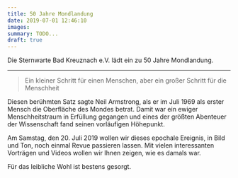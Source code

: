 ```yaml
---
title: 50 Jahre Mondlandung
date: 2019-07-01 12:46:10
images: 
summary: TODO...
draft: true
---
```

Die Sternwarte Bad Kreuznach e.V. lädt ein zu 50 Jahre Mondlandung.

---

> Ein kleiner Schritt für einen Menschen, aber ein großer Schritt für die Menschheit

Diesen berühmten Satz sagte Neil Armstrong, als er im Juli 1969 als erster Mensch die Oberfläche des Mondes betrat. Damit war ein ewiger Menschheitstraum in Erfüllung gegangen und eines der größten Abenteuer der Wissenschaft fand seinen vorläufigen Höhepunkt.

Am Samstag, den 20. Juli 2019 wollen wir dieses epochale Ereignis, in Bild und Ton, noch einmal Revue passieren lassen. Mit vielen interessanten Vorträgen und Videos wollen wir Ihnen zeigen, wie es damals war. 

Für das leibliche Wohl ist bestens gesorgt.